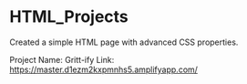 # HTML_Projects

Created a simple HTML page with advanced CSS properties.

Project Name: Gritt-ify
Link: https://master.d1ezm2kxpmnhs5.amplifyapp.com/
